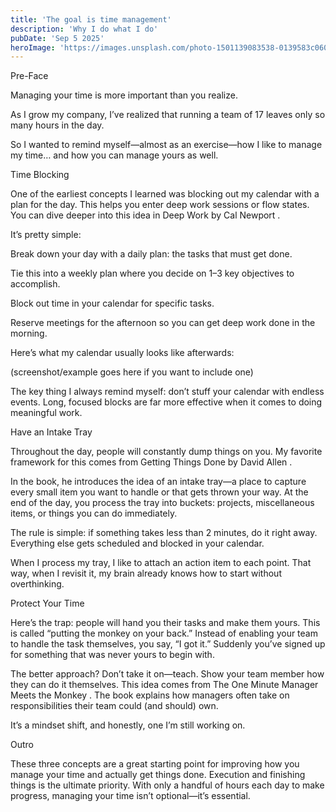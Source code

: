 ```yaml
---
title: 'The goal is time management'
description: 'Why I do what I do'
pubDate: 'Sep 5 2025'
heroImage: 'https://images.unsplash.com/photo-1501139083538-0139583c060f?q=80&w=2670&auto=format&fit=crop&ixlib=rb-4.1.0&ixid=M3wxMjA3fDB8MHxwaG90by1wYWdlfHx8fGVufDB8fHx8fA%3D%3D'
---
```


Pre-Face

Managing your time is more important than you realize.

As I grow my company, I’ve realized that running a team of 17 leaves only so many hours in the day.

So I wanted to remind myself—almost as an exercise—how I like to manage my time… and how you can manage yours as well.

Time Blocking

One of the earliest concepts I learned was blocking out my calendar with a plan for the day. This helps you enter deep work sessions or flow states. You can dive deeper into this idea in Deep Work by Cal Newport
.

It’s pretty simple:

Break down your day with a daily plan: the tasks that must get done.

Tie this into a weekly plan where you decide on 1–3 key objectives to accomplish.

Block out time in your calendar for specific tasks.

Reserve meetings for the afternoon so you can get deep work done in the morning.

Here’s what my calendar usually looks like afterwards:

(screenshot/example goes here if you want to include one)

The key thing I always remind myself: don’t stuff your calendar with endless events. Long, focused blocks are far more effective when it comes to doing meaningful work.

Have an Intake Tray

Throughout the day, people will constantly dump things on you. My favorite framework for this comes from Getting Things Done by David Allen
.

In the book, he introduces the idea of an intake tray—a place to capture every small item you want to handle or that gets thrown your way. At the end of the day, you process the tray into buckets: projects, miscellaneous items, or things you can do immediately.

The rule is simple: if something takes less than 2 minutes, do it right away. Everything else gets scheduled and blocked in your calendar.

When I process my tray, I like to attach an action item to each point. That way, when I revisit it, my brain already knows how to start without overthinking.

Protect Your Time

Here’s the trap: people will hand you their tasks and make them yours. This is called “putting the monkey on your back.” Instead of enabling your team to handle the task themselves, you say, “I got it.” Suddenly you’ve signed up for something that was never yours to begin with.

The better approach? Don’t take it on—teach. Show your team member how they can do it themselves. This idea comes from The One Minute Manager Meets the Monkey
. The book explains how managers often take on responsibilities their team could (and should) own.

It’s a mindset shift, and honestly, one I’m still working on.

Outro

These three concepts are a great starting point for improving how you manage your time and actually get things done. Execution and finishing things is the ultimate priority. With only a handful of hours each day to make progress, managing your time isn’t optional—it’s essential.